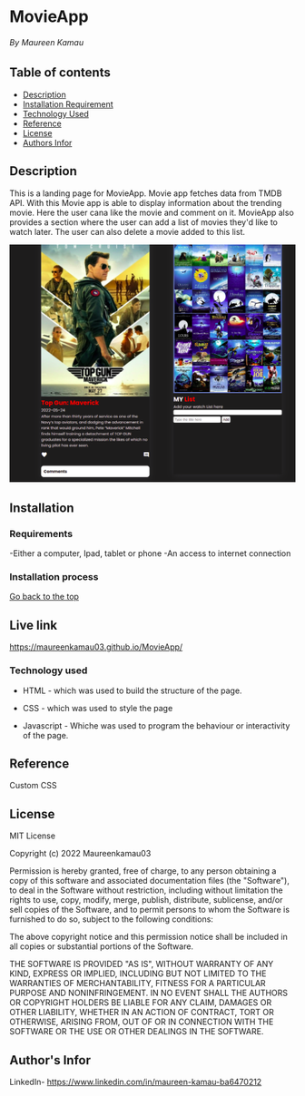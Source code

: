 # MovieApp

###### By Maureen Kamau

## Table of contents

- [Description](#description)
- [Installation Requirement](#Installation)
- [Technology Used](#Technology-used)
- [Reference](#Reference)
- [License](#License)
- [Authors Infor](#Authors-Infor)

## Description

This is a landing page for MovieApp. Movie app fetches data from TMDB API. With this Movie app is able to display information about the trending movie. Here the user cana like the movie and comment on it. MovieApp also provides a section where the user can add a list of movies they'd like to watch later. The user can also delete a movie added to this list.

![myimage-alt-tag](./assets/images/Screenshot%20from%202022-09-02%2015-30-07.png)

## Installation

### Requirements

-Either a computer, Ipad, tablet or phone
-An access to internet connection

### Installation process

[Go back to the top](#MovieApp)

## Live link

https://maureenkamau03.github.io/MovieApp/

### Technology used

- HTML - which was used to build the structure of the page.

- CSS - which was used to style the page
- Javascript - Whiche was used to program the behaviour or interactivity of the page.

## Reference

Custom CSS

## License

MIT License

Copyright (c) 2022 Maureenkamau03

Permission is hereby granted, free of charge, to any person obtaining a copy
of this software and associated documentation files (the "Software"), to deal
in the Software without restriction, including without limitation the rights
to use, copy, modify, merge, publish, distribute, sublicense, and/or sell
copies of the Software, and to permit persons to whom the Software is
furnished to do so, subject to the following conditions:

The above copyright notice and this permission notice shall be included in all
copies or substantial portions of the Software.

THE SOFTWARE IS PROVIDED "AS IS", WITHOUT WARRANTY OF ANY KIND, EXPRESS OR
IMPLIED, INCLUDING BUT NOT LIMITED TO THE WARRANTIES OF MERCHANTABILITY,
FITNESS FOR A PARTICULAR PURPOSE AND NONINFRINGEMENT. IN NO EVENT SHALL THE
AUTHORS OR COPYRIGHT HOLDERS BE LIABLE FOR ANY CLAIM, DAMAGES OR OTHER
LIABILITY, WHETHER IN AN ACTION OF CONTRACT, TORT OR OTHERWISE, ARISING FROM,
OUT OF OR IN CONNECTION WITH THE SOFTWARE OR THE USE OR OTHER DEALINGS IN THE
SOFTWARE.

## Author's Infor

LinkedIn- https://www.linkedin.com/in/maureen-kamau-ba6470212
